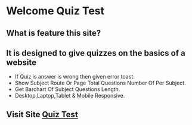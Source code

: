 
# Welcome Quiz Test

## **What is feature this site?**

## It is designed to give quizzes on the basics of a website


- If Quiz is answer is wrong then given error toast.
- Show Subject Route Or Page Total Questions Number Of Per Subject.
- Get Barchart Of Subject Questions Length.
- Desktop,Laptop,Tablet & Mobile Responsive.

## Visit Site [Quiz Test](https://quiz-test-sa.netlify.app/)